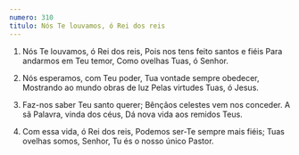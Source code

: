 ```yaml
---
numero: 310
titulo: Nós Te louvamos, ó Rei dos reis
---
```

1. Nós Te louvamos, ó Rei dos reis,
Pois nos tens feito santos e fiéis
Para andarmos em Teu temor,
Como ovelhas Tuas, ó Senhor.

2. Nós esperamos, com Teu poder,
Tua vontade sempre obedecer,
Mostrando ao mundo obras de luz
Pelas virtudes Tuas, ó Jesus.

3. Faz-nos saber Teu santo querer;
Bênçãos celestes vem nos conceder.
A sã Palavra, vinda dos céus,
Dá nova vida aos remidos Teus.

4. Com essa vida, ó Rei dos reis,
Podemos ser-Te sempre mais fiéis;
Tuas ovelhas somos, Senhor,
Tu és o nosso único Pastor.

